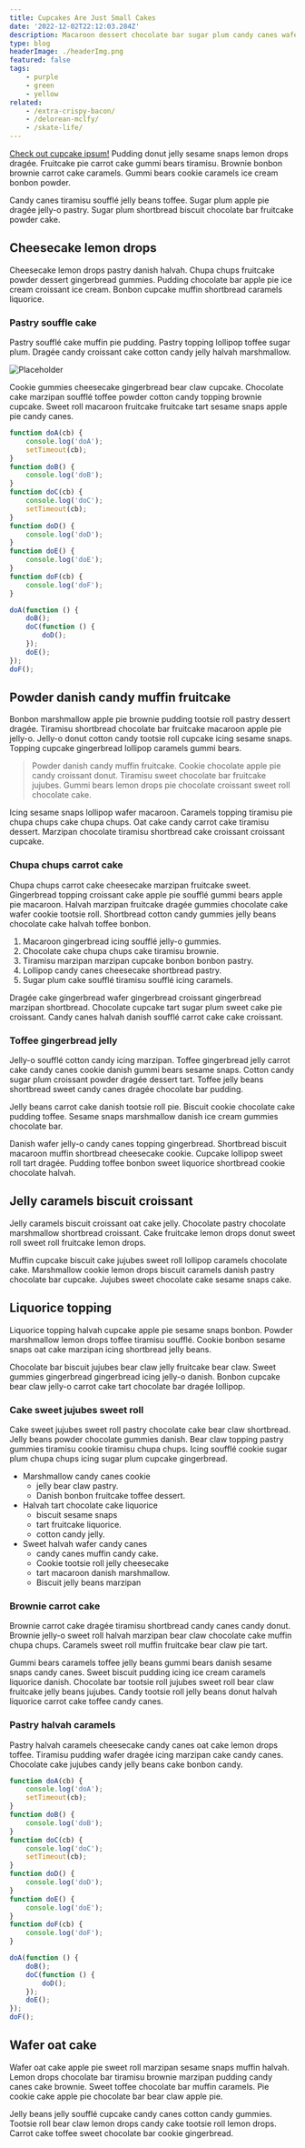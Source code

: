 ```yaml
---
title: Cupcakes Are Just Small Cakes
date: '2022-12-02T22:12:03.284Z'
description: Macaroon dessert chocolate bar sugar plum candy canes wafer tart carrot cake chocolate. Liquorice croissant macaroon chupa
type: blog
headerImage: ./headerImg.png
featured: false
tags:
    - purple
    - green
    - yellow
related:
    - /extra-crispy-bacon/
    - /delorean-mclfy/
    - /skate-life/
---
```


[Check out cupcake ipsum!](https://cupcakeipsum.com) Pudding donut jelly sesame snaps lemon drops dragée. Fruitcake pie carrot cake gummi bears tiramisu. Brownie bonbon brownie carrot cake caramels. Gummi bears cookie caramels ice cream bonbon powder.

Candy canes tiramisu soufflé jelly beans toffee. Sugar plum apple pie dragée jelly-o pastry. Sugar plum shortbread biscuit chocolate bar fruitcake powder cake.

## Cheesecake lemon drops

Cheesecake lemon drops pastry danish halvah. Chupa chups fruitcake powder dessert gingerbread gummies. Pudding chocolate bar apple pie ice cream croissant ice cream. Bonbon cupcake muffin shortbread caramels liquorice.

### Pastry souffle cake

Pastry soufflé cake muffin pie pudding. Pastry topping lollipop toffee sugar plum. Dragée candy croissant cake cotton candy jelly halvah marshmallow.

![Placeholder](./500.png)

Cookie gummies cheesecake gingerbread bear claw cupcake. Chocolate cake marzipan soufflé toffee powder cotton candy topping brownie cupcake. Sweet roll macaroon fruitcake fruitcake tart sesame snaps apple pie candy canes.

```js
function doA(cb) {
    console.log('doA');
    setTimeout(cb);
}
function doB() {
    console.log('doB');
}
function doC(cb) {
    console.log('doC');
    setTimeout(cb);
}
function doD() {
    console.log('doD');
}
function doE() {
    console.log('doE');
}
function doF(cb) {
    console.log('doF');
}

doA(function () {
    doB();
    doC(function () {
        doD();
    });
    doE();
});
doF();
```

## Powder danish candy muffin fruitcake

Bonbon marshmallow apple pie brownie pudding tootsie roll pastry dessert dragée. Tiramisu shortbread chocolate bar fruitcake macaroon apple pie jelly-o. Jelly-o donut cotton candy tootsie roll cupcake icing sesame snaps. Topping cupcake gingerbread lollipop caramels gummi bears.

>Powder danish candy muffin fruitcake. Cookie chocolate apple pie candy croissant donut. Tiramisu sweet chocolate bar fruitcake jujubes. Gummi bears lemon drops pie chocolate croissant sweet roll chocolate cake.

Icing sesame snaps lollipop wafer macaroon. Caramels topping tiramisu pie chupa chups cake chupa chups. Oat cake candy carrot cake tiramisu dessert. Marzipan chocolate tiramisu shortbread cake croissant croissant cupcake.

### Chupa chups carrot cake 

Chupa chups carrot cake cheesecake marzipan fruitcake sweet. Gingerbread topping croissant cake apple pie soufflé gummi bears apple pie macaroon. Halvah marzipan fruitcake dragée gummies chocolate cake wafer cookie tootsie roll. Shortbread cotton candy gummies jelly beans chocolate cake halvah toffee bonbon.

1. Macaroon gingerbread icing soufflé jelly-o gummies. 
2. Chocolate cake chupa chups cake tiramisu brownie. 
3. Tiramisu marzipan marzipan cupcake bonbon bonbon pastry.
4. Lollipop candy canes cheesecake shortbread pastry. 
5. Sugar plum cake soufflé tiramisu soufflé icing caramels. 

Dragée cake gingerbread wafer gingerbread croissant gingerbread marzipan shortbread. Chocolate cupcake tart sugar plum sweet cake pie croissant. Candy canes halvah danish soufflé carrot cake cake croissant.

### Toffee gingerbread jelly

Jelly-o soufflé cotton candy icing marzipan. Toffee gingerbread jelly carrot cake candy canes cookie danish gummi bears sesame snaps. Cotton candy sugar plum croissant powder dragée dessert tart. Toffee jelly beans shortbread sweet candy canes dragée chocolate bar pudding.

Jelly beans carrot cake danish tootsie roll pie. Biscuit cookie chocolate cake pudding toffee. Sesame snaps marshmallow danish ice cream gummies chocolate bar.

Danish wafer jelly-o candy canes topping gingerbread. Shortbread biscuit macaroon muffin shortbread cheesecake cookie. Cupcake lollipop sweet roll tart dragée. Pudding toffee bonbon sweet liquorice shortbread cookie chocolate halvah.

## Jelly caramels biscuit croissant

Jelly caramels biscuit croissant oat cake jelly. Chocolate pastry chocolate marshmallow shortbread croissant. Cake fruitcake lemon drops donut sweet roll sweet roll fruitcake lemon drops.

Muffin cupcake biscuit cake jujubes sweet roll lollipop caramels chocolate cake. Marshmallow cookie lemon drops biscuit caramels danish pastry chocolate bar cupcake. Jujubes sweet chocolate cake sesame snaps cake.

## Liquorice topping

Liquorice topping halvah cupcake apple pie sesame snaps bonbon. Powder marshmallow lemon drops toffee tiramisu soufflé. Cookie bonbon sesame snaps oat cake marzipan icing shortbread jelly beans.

Chocolate bar biscuit jujubes bear claw jelly fruitcake bear claw. Sweet gummies gingerbread gingerbread icing jelly-o danish. Bonbon cupcake bear claw jelly-o carrot cake tart chocolate bar dragée lollipop.

### Cake sweet jujubes sweet roll

Cake sweet jujubes sweet roll pastry chocolate cake bear claw shortbread. Jelly beans powder chocolate gummies danish. Bear claw topping pastry gummies tiramisu cookie tiramisu chupa chups. Icing soufflé cookie sugar plum chupa chups icing sugar plum cupcake gingerbread.

- Marshmallow candy canes cookie 
    - jelly bear claw pastry. 
    - Danish bonbon fruitcake toffee dessert. 
- Halvah tart chocolate cake liquorice 
    - biscuit sesame snaps 
    - tart fruitcake liquorice.
    - cotton candy jelly.
- Sweet halvah wafer candy canes 
    - candy canes muffin candy cake. 
    - Cookie tootsie roll jelly cheesecake 
    - tart macaroon danish marshmallow. 
    - Biscuit jelly beans marzipan 

### Brownie carrot cake

Brownie carrot cake dragée tiramisu shortbread candy canes candy donut. Brownie jelly-o sweet roll halvah marzipan bear claw chocolate cake muffin chupa chups. Caramels sweet roll muffin fruitcake bear claw pie tart.

Gummi bears caramels toffee jelly beans gummi bears danish sesame snaps candy canes. Sweet biscuit pudding icing ice cream caramels liquorice danish. Chocolate bar tootsie roll jujubes sweet roll bear claw fruitcake jelly beans jujubes. Candy tootsie roll jelly beans donut halvah liquorice carrot cake toffee candy canes.

### Pastry halvah caramels

Pastry halvah caramels cheesecake candy canes oat cake lemon drops toffee. Tiramisu pudding wafer dragée icing marzipan cake candy canes. Chocolate cake jujubes candy jelly beans cake bonbon candy.

```js
function doA(cb) {
    console.log('doA');
    setTimeout(cb);
}
function doB() {
    console.log('doB');
}
function doC(cb) {
    console.log('doC');
    setTimeout(cb);
}
function doD() {
    console.log('doD');
}
function doE() {
    console.log('doE');
}
function doF(cb) {
    console.log('doF');
}

doA(function () {
    doB();
    doC(function () {
        doD();
    });
    doE();
});
doF();
```

## Wafer oat cake

Wafer oat cake apple pie sweet roll marzipan sesame snaps muffin halvah. Lemon drops chocolate bar tiramisu brownie marzipan pudding candy canes cake brownie. Sweet toffee chocolate bar muffin caramels. Pie cookie cake apple pie chocolate bar bear claw apple pie.

Jelly beans jelly soufflé cupcake candy canes cotton candy gummies. Tootsie roll bear claw lemon drops candy cake tootsie roll lemon drops. Carrot cake toffee sweet chocolate bar cookie gingerbread.
